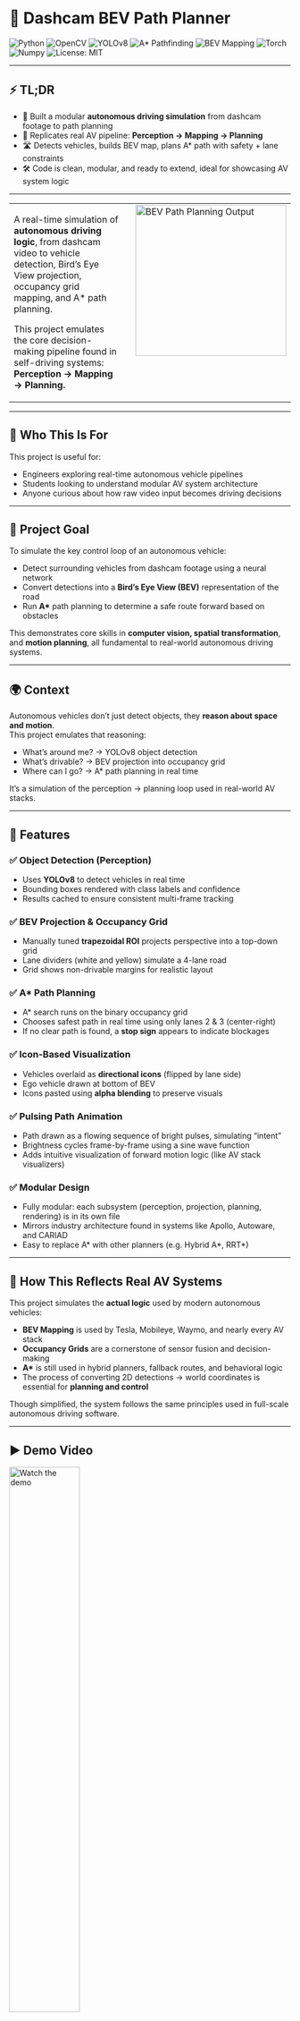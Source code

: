 # 🧠 Dashcam BEV Path Planner

<p align="left">
  <img src="https://img.shields.io/badge/Python-3776AB?logo=python&logoColor=white" alt="Python">
  <img src="https://img.shields.io/badge/OpenCV-5C3EE8?logo=opencv&logoColor=white" alt="OpenCV">
  <img src="https://img.shields.io/badge/YOLOv8-ultralytics-orange" alt="YOLOv8">
  <img src="https://img.shields.io/badge/A*%20Pathfinding-blueviolet" alt="A* Pathfinding">
  <img src="https://img.shields.io/badge/BEV-Mapping-brightgreen" alt="BEV Mapping">
  <img src="https://img.shields.io/badge/Torch-EE4C2C?logo=pytorch&logoColor=white" alt="Torch">
  <img src="https://img.shields.io/badge/Numpy-013243?logo=numpy&logoColor=white" alt="Numpy">
    <img src="https://img.shields.io/badge/License-MIT-blue.svg" alt="License: MIT">
</p>

---

## ⚡ TL;DR

- 🧠 Built a modular **autonomous driving simulation** from dashcam footage to path planning
- 🎯 Replicates real AV pipeline: **Perception → Mapping → Planning**
- 🛣️ Detects vehicles, builds BEV map, plans A* path with safety + lane constraints
- 🛠️ Code is clean, modular, and ready to extend, ideal for showcasing AV system logic

---



<table>
  <tr>
    <td style="vertical-align: top; padding-right: 20px;">
      <p>
        A real-time simulation of <strong>autonomous driving logic</strong>, from dashcam video to vehicle detection, Bird’s Eye View projection, occupancy grid mapping, and A* path planning.
      </p>
      <p>
        This project emulates the core decision-making pipeline found in self-driving systems:<br>
        <strong>Perception → Mapping → Planning.</strong>
      </p>
    </td>
    <td style="vertical-align: top;">
      <img src="output_gif2.gif" width="270" alt="BEV Path Planning Output">
    </td>
  </tr>
</table>

---

## 👀 Who This Is For

This project is useful for:

- Engineers exploring real-time autonomous vehicle pipelines
- Students looking to understand modular AV system architecture
- Anyone curious about how raw video input becomes driving decisions

---

## 🚗 Project Goal

To simulate the key control loop of an autonomous vehicle:

- Detect surrounding vehicles from dashcam footage using a neural network
- Convert detections into a **Bird’s Eye View (BEV)** representation of the road
- Run **A\*** path planning to determine a safe route forward based on obstacles

This demonstrates core skills in **computer vision, spatial transformation**, and **motion planning**, all fundamental to real-world autonomous driving systems.

---


## 🌍 Context

Autonomous vehicles don’t just detect objects, they **reason about space and motion**.  
This project emulates that reasoning:

- What’s around me? → YOLOv8 object detection
- What’s drivable? → BEV projection into occupancy grid
- Where can I go? → A* path planning in real time

It’s a simulation of the perception → planning loop used in real-world AV stacks.

---

## 🧩 Features

### ✅ Object Detection (Perception)
- Uses **YOLOv8** to detect vehicles in real time
- Bounding boxes rendered with class labels and confidence
- Results cached to ensure consistent multi-frame tracking

### ✅ BEV Projection & Occupancy Grid
- Manually tuned **trapezoidal ROI** projects perspective into a top-down grid
- Lane dividers (white and yellow) simulate a 4-lane road
- Grid shows non-drivable margins for realistic layout


### ✅ A* Path Planning
- A* search runs on the binary occupancy grid
- Chooses safest path in real time using only lanes 2 & 3 (center-right)
- If no clear path is found, a **stop sign** appears to indicate blockages

### ✅ Icon-Based Visualization
- Vehicles overlaid as **directional icons** (flipped by lane side)
- Ego vehicle drawn at bottom of BEV
- Icons pasted using **alpha blending** to preserve visuals

### ✅ Pulsing Path Animation
- Path drawn as a flowing sequence of bright pulses, simulating “intent”
- Brightness cycles frame-by-frame using a sine wave function
- Adds intuitive visualization of forward motion logic (like AV stack visualizers)

### ✅ Modular Design
- Fully modular: each subsystem (perception, projection, planning, rendering) is in its own file
- Mirrors industry architecture found in systems like Apollo, Autoware, and CARIAD
- Easy to replace A* with other planners (e.g. Hybrid A*, RRT*)

---

## 🧠 How This Reflects Real AV Systems

This project simulates the **actual logic** used by modern autonomous vehicles:

- **BEV Mapping** is used by Tesla, Mobileye, Waymo, and nearly every AV stack
- **Occupancy Grids** are a cornerstone of sensor fusion and decision-making
- **A\*** is still used in hybrid planners, fallback routes, and behavioral logic
- The process of converting 2D detections → world coordinates is essential for **planning and control**

Though simplified, the system follows the same principles used in full-scale autonomous driving software.

---


## ▶️ Demo Video

<a href="https://drive.google.com/file/d/1lvMLDSJ1ULKqPAdVSpwMIgijDAfISJai/view?usp=sharing" target="_blank">
  <img src="OUTPUT_THUMBNAIL.png" alt="Watch the demo" width="50%">
</a>

📹 <strong>Click to watch the full demo</strong> 

---

### 📄 File Overview

| File | Description |
|------|-------------|
| [main.py](main.py) | Core execution file, runs detection, BEV, and path planning |
| [config.py](config.py) | Central config file for all constants and parameters |
| [astar.py](astar.py) | A* pathfinding algorithm for lane-aware planning |
| [detection.py](detection.py) | Runs YOLOv8 inference and handles result caching |
| [perspective.py](perspective.py) | Applies trapezoid-to-BEV perspective transform |
| [occupancy.py](occupancy.py) | Builds binary occupancy grid and places car icons |
| [drawing.py](drawing.py) | Renders path, ego vehicle, stop sign, and flag |
| [icons.py](icons.py) | Loads and resizes all UI icons (cars, signs) |
| [lane_lines.py](lane_lines.py) | Draws lane dividers with optional highlighting |
| [driving.mp4](https://drive.google.com/file/d/1cbK9gPL7cW_nIEsJKrfM6FUGHA9mbdPG/view?usp=sharing) | Dashcam input video used for detection |
| [requirements.txt](requirements.txt) | Python dependencies for easy setup |
| [LOG.md](LOG.md) | Full development log with step-by-step progress |
| [README.md](README.md) | Project overview and setup instructions |

---

## 📂 File Structure
```
yolo_adas_project/
│
├── 🧠 main.py     ← Core execution file
├── ⚙️ config.py     ← All constants and parameters
├── 🔍 astar.py     ← A* pathfinding algorithm
│
├── 🧩 utils/
│ ├── detection.py     ← YOLOv8 detection and caching
│ ├── perspective.py     ← Trapezoid warp logic for BEV
│ ├── occupancy.py     ← Occupancy grid generation
│ ├── drawing.py     ← Path drawing, icons, stop sign
│ ├── icons.py     ← Icon loading and blending
│ ├── lane_lines.py     ← Lane line rendering
│
├── driving.mp4     ← Dashcam input 
├── output.avi     ← Final video output (saves to directory when program finishes running)
├── requirements.txt     ← Python dependencies for easy setup
├── LOG.md     ← Full dev log (linked below)
└── README.md     ← This file
```

---

## 📓 Development Log

Every step of the build, from detection and BEV projection to A* debugging and icon rendering, was tracked day-by-day in the [**LOG.md**](./LOG.md).

Useful if you're curious about the process, want to recreate it, or build on top of it.

---

## ⚠️ Notes on Running

This system is tuned for the provided `driving.mp4`. The perspective transform is manually calibrated for this video.

If you use your own footage:
- Update the trapezoid corners in `utils/perspective.py`
- Ensure your video resolution matches or update `config.py`

---

## 💻 Setup Instructions

1. Clone this repo
```
git clone https://github.com/IvanMcCauley/Project_Dashcam-BEV-Pat-hPlanner.git
```

3. (Optional) Replace driving.mp4 with your own dashcam video
   - Note: trapezoid settings must be manually tuned

4. Install dependencies
```
pip install -r requirements.txt
```

4. Run the simulation
```
python main.py
```

---
## 🛠 Engineering Highlights

- Built a real-time A* path planner with lane and safety logic
- Transformed camera perspective to top-down BEV grid using manual trapezoidal warping
- Integrated YOLOv8 detection into a modular perception pipeline
- Rendered planning intent using pulse animation for interpretability
- Designed system architecture to mimic real-world AV modularity

---

## 🚧 Why I Built This Project

Built independently after graduating in Mechatronic Engineering,  
this project is part of my ongoing journey into **Autonomous Vehicles** and **ADAS systems**.

I'm deeply interested in how real autonomous stacks work - perception, mapping, and motion planning, so I’m creating hands-on simulations that reflect those exact principles.

Each build is both a learning experience and a step toward contributing to real-world autonomy.


---

## 👤 Built By

**Ivan McCauley**  
[🔗 Connect on LinkedIn](https://www.linkedin.com/in/ivan-mccauley)


